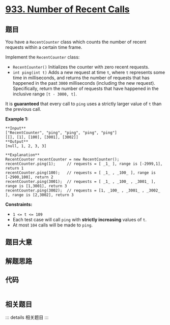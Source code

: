 # [933. Number of Recent Calls](https://leetcode.com/problems/number-of-recent-calls)

## 题目

You have a `RecentCounter` class which counts the number of recent requests
within a certain time frame.

Implement the `RecentCounter` class:

  * `RecentCounter()` Initializes the counter with zero recent requests.
  * `int ping(int t)` Adds a new request at time `t`, where `t` represents some time in milliseconds, and returns the number of requests that has happened in the past `3000` milliseconds (including the new request). Specifically, return the number of requests that have happened in the inclusive range `[t - 3000, t]`.

It is **guaranteed** that every call to `ping` uses a strictly larger value of
`t` than the previous call.



**Example 1:**

    
    
    **Input**
    ["RecentCounter", "ping", "ping", "ping", "ping"]
    [[], [1], [100], [3001], [3002]]
    **Output**
    [null, 1, 2, 3, 3]
    
    **Explanation**
    RecentCounter recentCounter = new RecentCounter();
    recentCounter.ping(1);     // requests = [ _1_ ], range is [-2999,1], return 1
    recentCounter.ping(100);   // requests = [ _1_ , _100_ ], range is [-2900,100], return 2
    recentCounter.ping(3001);  // requests = [ _1_ , _100_ , _3001_ ], range is [1,3001], return 3
    recentCounter.ping(3002);  // requests = [1, _100_ , _3001_ , _3002_ ], range is [2,3002], return 3
    



**Constraints:**

  * `1 <= t <= 109`
  * Each test case will call `ping` with **strictly increasing** values of `t`.
  * At most `104` calls will be made to `ping`.


## 题目大意

## 解题思路

## 代码

```javascript

```

## 相关题目

::: details 相关题目
:::
